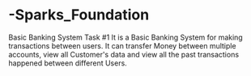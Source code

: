 # -Sparks_Foundation
Basic Banking System Task #1
It is a Basic Banking System for making transactions between users. It can transfer Money between multiple accounts, view all Customer's data and view all the past transactions happened between different Users.
